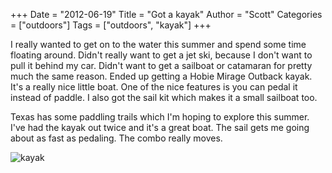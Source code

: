 +++
Date = "2012-06-19"
Title = "Got a kayak"
Author = "Scott"
Categories = ["outdoors"]
Tags = ["outdoors", "kayak"]
+++

I really wanted to get on to the water this summer and spend some time floating around.  Didn't really want to get a jet ski, because I don't want to pull it behind my car.  Didn't want to get a sailboat or catamaran for pretty much the same reason.  Ended up getting a Hobie Mirage Outback kayak.  It's a really nice little boat.  One of the nice features is you can pedal it instead of paddle.  I also got the sail kit which makes it a small sailboat too.  

Texas has some paddling trails which I'm hoping to explore this summer.  I've had the kayak out twice and it's a great boat.  The sail gets me going about as fast as pedaling.  The combo really moves.

![kayak](https://farm9.staticflickr.com/8146/7402895638_6127964a4d_c.jpg)
